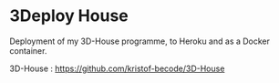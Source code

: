 # 3Deploy House

Deployment of my 3D-House programme, to Heroku and as a Docker container.

3D-House : https://github.com/kristof-becode/3D-House


